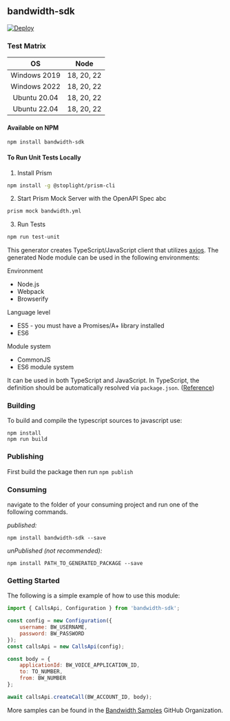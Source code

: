 ## bandwidth-sdk

[![Deploy](https://github.com/Bandwidth/node-sdk/actions/workflows/deploy.yml/badge.svg)](https://github.com/Bandwidth/node-sdk/actions/workflows/deploy.yml)

### Test Matrix
| **OS** | **Node** |
|:---:|:---:|
| Windows 2019 | 18, 20, 22 |
| Windows 2022 | 18, 20, 22 |
| Ubuntu 20.04 | 18, 20, 22 |
| Ubuntu 22.04 | 18, 20, 22 |

#### Available on NPM
```
npm install bandwidth-sdk
```


#### To Run Unit Tests Locally

1. Install Prism
```bash
npm install -g @stoplight/prism-cli
```
2. Start Prism Mock Server with the OpenAPI Spec abc
```bash
prism mock bandwidth.yml
```
3. Run Tests
```bash
npm run test-unit
```


This generator creates TypeScript/JavaScript client that utilizes [axios](https://github.com/axios/axios). The generated Node module can be used in the following environments:

Environment
* Node.js
* Webpack
* Browserify

Language level
* ES5 - you must have a Promises/A+ library installed
* ES6

Module system
* CommonJS
* ES6 module system

It can be used in both TypeScript and JavaScript. In TypeScript, the definition should be automatically resolved via `package.json`. ([Reference](http://www.typescriptlang.org/docs/handbook/typings-for-npm-packages.html))

### Building

To build and compile the typescript sources to javascript use:
```
npm install
npm run build
```

### Publishing

First build the package then run ```npm publish```

### Consuming

navigate to the folder of your consuming project and run one of the following commands.

_published:_

```
npm install bandwidth-sdk --save
```

_unPublished (not recommended):_

```
npm install PATH_TO_GENERATED_PACKAGE --save
```

### Getting Started

The following is a simple example of how to use this module:

```javascript
import { CallsApi, Configuration } from 'bandwidth-sdk';

const config = new Configuration({
    username: BW_USERNAME,
    password: BW_PASSWORD
});
const callsApi = new CallsApi(config);

const body = {
    applicationId: BW_VOICE_APPLICATION_ID,
    to: TO_NUMBER,
    from: BW_NUMBER
};

await callsApi.createCall(BW_ACCOUNT_ID, body);
```

More samples can be found in the [Bandwidth Samples](https://github.com/orgs/Bandwidth-Samples/repositories?q=lang%3Ajavascript&type=all) GitHub Organization.
